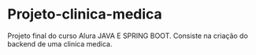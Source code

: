 # Projeto-clinica-medica
Projeto final do curso Alura JAVA E SPRING BOOT. Consiste na criação do backend de uma clinica medica.


